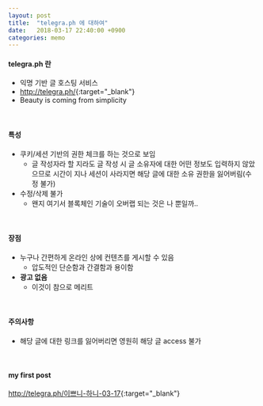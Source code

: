 ```yaml
---
layout: post
title:  "telegra.ph 에 대하여"
date:   2018-03-17 22:40:00 +0900
categories: memo
---
```

#### telegra.ph 란
* 익명 기반 글 호스팅 서비스
* <http://telegra.ph/>{:target="_blank"}
* Beauty is coming from simplicity  
<br>

#### 특성
* 쿠키/세션 기반의 권한 체크를 하는 것으로 보임
  * 글 작성자라 할 지라도 글 작성 시 글 소유자에 대한 어떤 정보도 입력하지 않았으므로 시간이 지나 세션이 사라지면 해당 글에 대한 소유 권한을 잃어버림(수정 불가)
* 수정/삭제 불가
  * 왠지 여기서 블록체인 기술이 오버랩 되는 것은 나 뿐일까..  
<br>

#### 장점
* 누구나 간편하게 온라인 상에 컨텐츠를 게시할 수 있음
  * 압도적인 단순함과 간결함과 용이함
* **광고 없음**
  * 이것이 참으로 메리트  
<br>  

#### 주의사항
* 해당 글에 대한 링크를 잃어버리면 영원히 해당 글 access 불가  
<br>

#### my first post
<http://telegra.ph/이쁘니-하니-03-17>{:target="_blank"}

